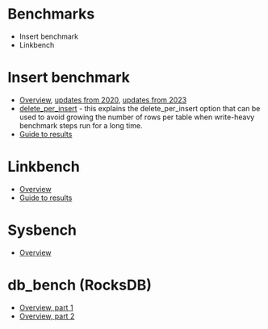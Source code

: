 
# Benchmarks

* Insert benchmark
* Linkbench

# Insert benchmark

* [Overview](http://smalldatum.blogspot.com/2017/06/the-insert-benchmark.html), [updates from 2020](http://smalldatum.blogspot.com/2020/07/updates-for-insert-benchmark.html), [updates from 2023](https://smalldatum.blogspot.com/2023/12/updates-for-insert-benchmark-december.html)
* [delete_per_insert](http://smalldatum.blogspot.com/2023/05/updates-to-insert-benchmark.html) - this explains the delete_per_insert option that can be used to avoid growing the number of rows per table when write-heavy benchmark steps run for a long time.
* [Guide to results](ibench-results.md)

# Linkbench

* [Overview](http://smalldatum.blogspot.com/2017/06/all-about-linkbench.html)
* [Guide to results](linkbench-results.md)

# Sysbench

* [Overview](http://smalldatum.blogspot.com/2023/03/how-i-run-sysbench.html)

# db_bench (RocksDB)

* [Overview, part 1](https://smalldatum.blogspot.com/2022/08/how-i-do-performance-tests-for-rocksdb.html)
* [Overview, part 2](https://smalldatum.blogspot.com/2022/08/how-i-do-rocksdb-performance-tests-part.html)

